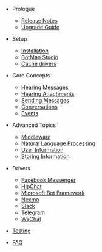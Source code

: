 - Prologue
	- [Release Notes](/__version__/releases)
	- [Upgrade Guide](/__version__/upgrade)

- Setup
	- [Installation](/__version__/installation)
	- [BotMan Studio](/__version__/botman-studio)
	- [Cache drivers](/__version__/cache-drivers)

- Core Concepts
	- [Hearing Messages](/__version__/receiving)
	- [Hearing Attachments](/__version__/receiving-additional-content)
	- [Sending Messages](/__version__/sending)
	- [Conversations](/__version__/conversations)
	- [Events](/__version__/events)

- Advanced Topics
	- [Middleware](/__version__/middleware)
	- [Natural Language Processing](/__version__/nlp)
	- [User Information](/__version__/user-information)
	- [Storing Information](/__version__/storing-information)

- Drivers
    - [Facebook Messenger](/__version__/driver-facebook-messenger)
    - [HipChat](/__version__/driver-hipchat)
    - [Microsoft Bot Framework](/__version__/driver-ms-bot-framework)
    - [Nexmo](/__version__/driver-nexmo)
    - [Slack](/__version__/driver-slack)
    - [Telegram](/__version__/driver-telegram)
    - [WeChat](/__version__/driver-wechat)
- [Testing](/__version__/testing)
- [FAQ](/__version__/faq)